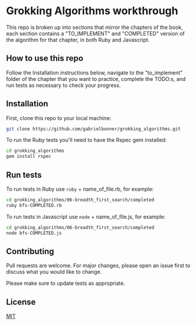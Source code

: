 # Grokking Algorithms workthrough

This repo is broken up into sections that mirror the chapters of the book, each section contains a "TO_IMPLEMENT" and "COMPLETED" version of the algorithm for that chapter, in both Ruby and Javascript.

## How to use this repo
Follow the Installation instructions below, navigate to the "to_implement" folder of the chapter that you want to practice, complete the TODO:s, and run tests as necessary to check your progress.

## Installation

First, clone this repo to your local machine:
```bash
git clone https://github.com/gabrielbonner/grokking_algorithms.git
```

To run the Ruby tests you'll need to have the Rspec gem installed:
```bash
cd grokking_algorithms
gem install rspec
```

## Run tests
To run tests in Ruby use `ruby` + name_of_file.rb, for example:
```bash
cd grokking_algorithms/06-breadth_first_search/completed
ruby bfs-COMPLETED.rb
```

To run tests in Javascript use `node` + name_of_file.js, for example:
```bash
cd grokking_algorithms/06-breadth_first_search/completed
node bfs-COMPLETED.js
```

## Contributing
Pull requests are welcome. For major changes, please open an issue first to discuss what you would like to change.

Please make sure to update tests as appropriate.

## License
[MIT](https://choosealicense.com/licenses/mit/)
